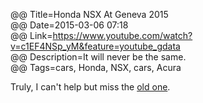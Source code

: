 @@ Title=Honda NSX At Geneva 2015  
@@ Date=2015-03-06 07:18  
@@ Link=https://www.youtube.com/watch?v=c1EF4NSp_yM&feature=youtube_gdata  
@@ Description=It will never be the same.  
@@ Tags=cars, Honda, NSX, cars, Acura  

Truly, I can't help but miss the [old one][wikipedia].

[wikipedia]: https://en.wikipedia.org/wiki/Honda_NSX